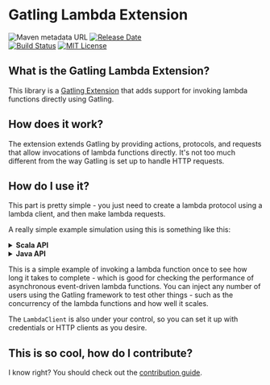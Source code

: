 # Gatling Lambda Extension
![Maven metadata URL](https://img.shields.io/maven-metadata/v?label=latest%20release&logo=gatling&metadataUrl=https%3A%2F%2Frepo1.maven.org%2Fmaven2%2Fio%2Ftoolebox%2Fgatling-lambda-extension%2Fmaven-metadata.xml&style=for-the-badge)
[![Release Date](https://img.shields.io/github/release-date/development-and-dinosaurs/gatling-lambda-extension?logo=gatling&style=for-the-badge)](https://github.com/development-and-dinosaurs/gatling-lambda-extension/releases)  
[![Build Status](https://img.shields.io/github/actions/workflow/status/development-and-dinosaurs/gatling-lambda-extension/publish.yml?branch=master&style=for-the-badge&logo=github)](https://github.com/development-and-dinosaurs/gatling-lambda-extension/actions?query=workflow%3APublish)
[![MIT License](https://img.shields.io/github/license/development-and-dinosaurs/gatling-lambda-extension?style=for-the-badge&logo=pagekit)](https://github.com/development-and-dinosaurs/gatling-lambda-extension/blob/master/LICENSE)

## What is the Gatling Lambda Extension?
This library is a [Gatling Extension](https://gatling.io/docs/gatling/reference/current/extensions/) that adds support for invoking lambda functions directly using Gatling. 

## How does it work?
The extension extends Gatling by providing actions, protocols, and requests that allow invocations of lambda functions directly. It's not too much different from the way Gatling is set up to handle HTTP requests.

## How do I use it?
This part is pretty simple - you just need to create a lambda protocol using a lambda client, and then make lambda requests. 

A really simple example simulation using this is something like this:

<details>
<summary><strong>Scala API</strong></summary>

```scala
import io.gatling.core.Predef._
import io.gatling.core.scenario.Simulation
import software.amazon.awssdk.services.lambda.LambdaClient
import uk.co.developmentanddinosaurs.gatling.lambda.Predef._

class ExampleSimulation extends Simulation {

  setUp(
    scenario("My Lambda")
      .exec(
        lambda("my-lambda-function-name")
          .payload("{\"myKey\": \"myValue\"}")
      )
      .inject(
        atOnceUsers(1)
      )
  ).protocols(
    lambda.client(LambdaClient.create())
  )
}
```
</details>

<details>
<summary><strong>Java API</strong></summary>

```java
import static io.gatling.javaapi.core.CoreDsl.*;
import static uk.co.developmentanddinosaurs.gatling.lambda.javaapi.LambdaDsl.lambda;

import io.gatling.javaapi.core.ScenarioBuilder;
import io.gatling.javaapi.core.Simulation;
import software.amazon.awssdk.services.lambda.LambdaClient;
import uk.co.developmentanddinosaurs.gatling.lambda.javaapi.protocol.LambdaProtocolBuilder;

public class ExampleSimulationJava extends Simulation {

  LambdaProtocolBuilder protocol = lambda.client(LambdaClient.create());
  ScenarioBuilder scenario =
    scenario("Example Scenario")
      .exec(lambda("my-lambda-function-name").payload("{\"myKey\": \"myValue\"}"));

  {
    setUp(scenario.injectOpen(atOnceUsers(1))).protocols(protocol);
  }
}
```
</details>

This is a simple example of invoking a lambda function once to see how long it takes to complete - which is good for checking the performance of asynchronous event-driven lambda functions. You can inject any number of users using the Gatling framework to test other things - such as the concurrency of the lambda functions and how well it scales. 

The `LambdaClient` is also under your control, so you can set it up with credentials or HTTP clients as you desire. 

## This is so cool, how do I contribute?
I know right? You should check out the [contribution guide](CONTRIBUTING.md).
